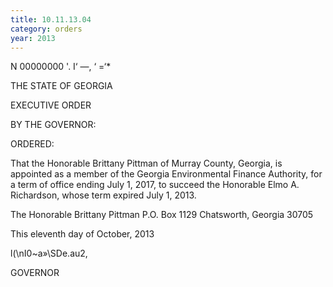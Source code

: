 ```yaml
---
title: 10.11.13.04
category: orders
year: 2013
---
```

  

N 00000000 '. I‘ —, ‘
=‘*

THE STATE OF GEORGIA

EXECUTIVE ORDER

BY THE GOVERNOR:

ORDERED:

That the Honorable Brittany Pittman of Murray County, Georgia, is
appointed as a member of the Georgia Environmental Finance
Authority, for a term of office ending July 1, 2017, to succeed the
Honorable Elmo A. Richardson, whose term expired July 1, 2013.

The Honorable Brittany Pittman
P.O. Box 1129
Chatsworth, Georgia 30705

This eleventh day of October, 2013

l(\nI0~a»\SDe.au2,

GOVERNOR

